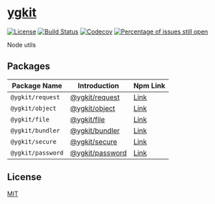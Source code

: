 # [ygkit](https://github.com/yugasun/ygkit)

[![License](https://img.shields.io/badge/license-MIT-blue.svg)](https://github.com/yugasun/ygkit/blob/master/LICENSE)
[![Build Status](https://github.com/yugasun/ygkit/workflows/Test/badge.svg)](https://github.com/yugasun/ygkit/actions?query=workflow:Test)
[![Codecov](https://img.shields.io/codecov/c/github/yugasun/ygkit/coverage.svg?style=flat-square)](https://codecov.io/gh/yugasun/ygkit/)
[![Percentage of issues still open](http://isitmaintained.com/badge/open/yugasun/ygkit.svg)](http://isitmaintained.com/project/yugasun/ygkit 'Percentage of issues still open')

Node utils

## Packages

| Package Name      | Introduction                                     | Npm Link                                              |
| ----------------- | ------------------------------------------------ | ----------------------------------------------------- |
| `@ygkit/request`  | [@ygkit/request](./packages/request/README.md)   | [Link](https://www.npmjs.com/package/@ygkit/request)  |
| `@ygkit/object`   | [@ygkit/object](./packages/object/README.md)     | [Link](https://www.npmjs.com/package/@ygkit/object)   |
| `@ygkit/file`     | [@ygkit/file](./packages/file/README.md)         | [Link](https://www.npmjs.com/package/@ygkit/file)     |
| `@ygkit/bundler`  | [@ygkit/bundler](./packages/bundler/README.md)   | [Link](https://www.npmjs.com/package/@ygkit/bundler)  |
| `@ygkit/secure`   | [@ygkit/secure](./packages/secure/README.md)     | [Link](https://www.npmjs.com/package/@ygkit/secure)   |
| `@ygkit/password` | [@ygkit/password](./packages/password/README.md) | [Link](https://www.npmjs.com/package/@ygkit/password) |

## License

[MIT](./LICENSE)
